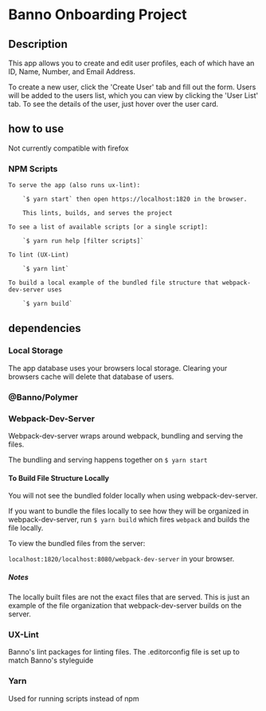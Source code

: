 # Banno Onboarding Project

## Description

This app allows you to create and edit user profiles, each of which have an ID, Name, Number, and Email Address.

To create a new user, click the 'Create User' tab and fill out the form. Users will be added to the users list, which you can view by clicking the 'User List' tab. To see the details of the user, just hover over the user card.

## how to use

Not currently compatible with firefox

### NPM Scripts
    To serve the app (also runs ux-lint):

        `$ yarn start` then open https://localhost:1820 in the browser.

        This lints, builds, and serves the project

    To see a list of available scripts [or a single script]: 
    
        `$ yarn run help [filter scripts]`

    To lint (UX-Lint)

        `$ yarn lint`

    To build a local example of the bundled file structure that webpack-dev-server uses

        `$ yarn build`


## dependencies

### Local Storage

  The app database uses your browsers local storage. Clearing your browsers cache will delete that database of users.

### @Banno/Polymer

### Webpack-Dev-Server

  Webpack-dev-server wraps around webpack, bundling and serving the files. 

  The bundling and serving happens together on `$ yarn start`

  #### To Build File Structure Locally

  You will not see the bundled folder locally when using webpack-dev-server. 

  If you want to bundle the files locally to see how they will be organized in webpack-dev-server, run `$ yarn build` which fires `webpack` and builds the file locally. 
  
  To view the bundled files from the server:

  `localhost:1820/localhost:8080/webpack-dev-server` in your browser.
  

  ##### Notes

  The locally built files are not the exact files that are served. This is just an example of the file organization that webpack-dev-server builds on the server.

### UX-Lint

  Banno's lint packages for linting files. The .editorconfig file is set up to match Banno's styleguide

### Yarn 
  
  Used for running scripts instead of npm

